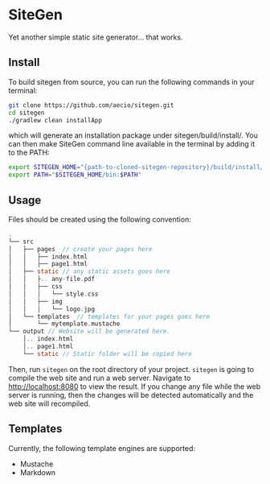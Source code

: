 # SiteGen

Yet another simple static site generator... that works.

## Install

To build sitegen from source, you can run the following commands in your terminal:

```bash
git clone https://github.com/aecio/sitegen.git
cd sitegen
./gradlew clean installApp
```

which will generate an installation package under sitegen/build/install/. You can then make SiteGen command line available in the terminal by adding it to the PATH:

```bash
export SITEGEN_HOME="{path-to-cloned-sitegen-repository}/build/install/sitegen"
export PATH="$SITEGEN_HOME/bin:$PATH"
```

## Usage

Files should be created using the following convention:

```c
.
└── src
│   ├── pages  // create your pages here
│   │   ├── index.html
│   │   ├── page1.html
│   ├── static // any static assets goes here
│   │   ├.. any-file.pdf
│   │   ├── css
│   │   │   └── style.css
│   │   ├── img
│   │   │   └── logo.jpg
│   └── templates  // templates for your pages goes here
│       └── mytemplate.mustache
└── output // Website will be generated here.
    │.. index.html
    │.. page1.html
    └── static // Static folder will be copied here
```

Then, run `sitegen` on the root directory of your project. `sitegen` is going to compile the web site and run a web server. Navigate to  [http://localhost:8080](http://localhost:8080) to view the result. If you change any file while the web server
is running, then the changes will be detected automatically and the web site
will recompiled.

## Templates

Currently, the following template engines are supported:
- Mustache
- Markdown
